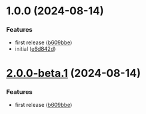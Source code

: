 # 1.0.0 (2024-08-14)


### Features

* first release ([b609bbe](https://github.com/retejs/lit-plugin/commit/b609bbe14fd247849d02deb5bf86e616a816b8e0))
* initial ([e6d842d](https://github.com/retejs/lit-plugin/commit/e6d842d5b05260c51f0adcc2a89711c74970cb0a))

# [2.0.0-beta.1](https://github.com/retejs/lit-plugin/compare/v2.0.0-beta.0...v2.0.0-beta.1) (2024-08-14)


### Features

* first release ([b609bbe](https://github.com/retejs/lit-plugin/commit/b609bbe14fd247849d02deb5bf86e616a816b8e0))
